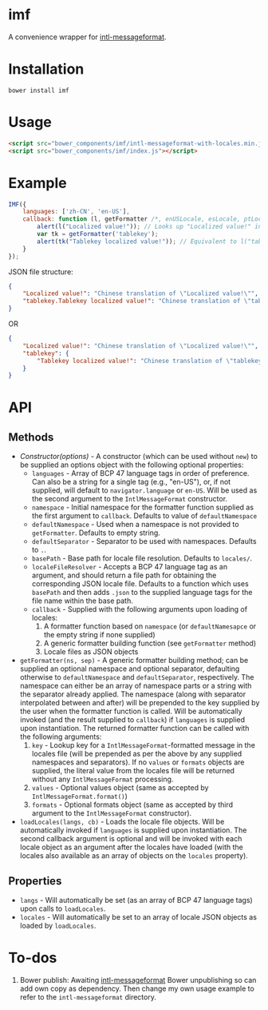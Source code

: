 # imf

A convenience wrapper for [intl-messageformat](https://github.com/yahoo/intl-messageformat).

# Installation

`bower install imf`

# Usage

```html
<script src="bower_components/imf/intl-messageformat-with-locales.min.js"></script>
<script src="bower_components/imf/index.js"></script>
```

# Example

```js
IMF({
    languages: ['zh-CN', 'en-US'],
    callback: function (l, getFormatter /*, enUSLocale, esLocale, ptLocale, zhCNLocale*/) {
        alert(l("Localized value!")); // Looks up "Localized value!" in Chinese file (at "locales/zh-CN.json") and in English (at "locales/en-US.json") if not present in Chinese
        var tk = getFormatter('tablekey');
        alert(tk("Tablekey localized value!")); // Equivalent to l("tablekey.Tablekey localized value!")
    }
});
```

JSON file structure:

```json
{
    "Localized value!": "Chinese translation of \"Localized value!\"",
    "tablekey.Tablekey localized value!": "Chinese translation of \"tablekey.Tablekey localized value!\""
}
```

OR

```json
{
    "Localized value!": "Chinese translation of \"Localized value!\"",
    "tablekey": {
        "Tablekey localized value!": "Chinese translation of \"tablekey.Tablekey localized value!\""
    }
}
```



# API

## Methods

- *Constructor(options)* - A constructor (which can be used without `new`) to be supplied an options object with the following optional properties:
  - `languages` - Array of BCP 47 language tags in order of preference. Can also be a string for a single tag (e.g., "en-US"), or, if not supplied, will default to `navigator.language` or `en-US`. Will be used as the second argument to the `IntlMessageFormat` constructor.
  - `namespace` - Initial namespace for the formatter function supplied as the first argument to `callback`. Defaults to value of `defaultNamespace`
  - `defaultNamespace` - Used when a namespace is not provided to `getFormatter`. Defaults to empty string.
  - `defaultSeparator` - Separator to be used with namespaces. Defaults to `.`.
  - `basePath` - Base path for locale file resolution. Defaults to `locales/`.
  - `localeFileResolver` - Accepts a BCP 47 language tag as an argument, and should return a file path for obtaining the corresponding JSON locale file. Defaults to a function which uses `basePath` and then adds `.json` to the supplied language tags for the file name within the base path.
  - `callback` - Supplied with the following arguments upon loading of locales:
    1. A formatter function based on `namespace` (or `defaultNamesapce` or the empty string if none supplied)
    1. A generic formatter building function (see `getFormatter` method)
    1. Locale files as JSON objects
- `getFormatter(ns, sep)` - A generic formatter building method; can be supplied an optional namespace and optional separator, defaulting otherwise to `defaultNamespace` and `defaultSeparator`, respectively. The namespace can either be an array of namespace parts or a string with the separator already applied. The namespace (along with separator interpolated between and after) will be prepended to the key supplied by the user when the formatter function is called. Will be automatically invoked (and the result supplied to `callback`) if `languages` is supplied upon instantiation. The returned formatter function can be called with the following arguments:
  1. `key` - Lookup key for a `IntlMessageFormat`-formatted message in the locales file (will be prepended as per the above by any supplied namespaces and separators). If no `values` or `formats` objects are supplied, the literal value from the locales file will be returned without any `IntlMessageFormat` processing.
  1. `values` - Optional values object (same as accepted by `IntlMessageFormat.format()`)
  1. `formats` - Optional formats object (same as accepted by third argument to the `IntlMessageFormat` constructor).
- `loadLocales(langs, cb)` - Loads the locale file objects. Will be automatically invoked if `languages` is supplied upon instantiation. The second callback argument is optional and will be invoked with each locale object as an argument after the locales have loaded (with the locales also available as an array of objects on the `locales` property).

## Properties

- `langs` - Will automatically be set (as an array of BCP 47 language tags) upon calls to `loadLocales`.
- `locales` - Will automatically be set to an array of locale JSON objects as loaded by `loadLocales`.


# To-dos

1. Bower publish: Awaiting [intl-messageformat](https://github.com/yahoo/intl-messageformat) Bower unpublishing so can add own copy as dependency. Then change my own usage example to refer to the `intl-messageformat` directory.
